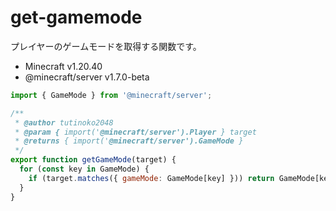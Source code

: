# get-gamemode
プレイヤーのゲームモードを取得する関数です。  

- Minecraft v1.20.40  
- @minecraft/server v1.7.0-beta

```js
import { GameMode } from '@minecraft/server';

/**
 * @author tutinoko2048
 * @param { import('@minecraft/server').Player } target
 * @returns { import('@minecraft/server').GameMode }
 */
export function getGameMode(target) {
  for (const key in GameMode) {
    if (target.matches({ gameMode: GameMode[key] })) return GameMode[key];
  }
}
```
